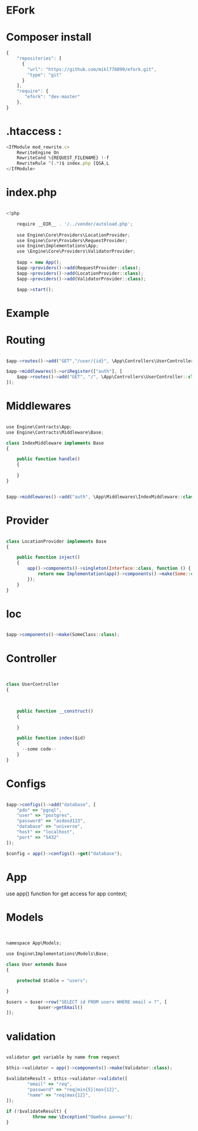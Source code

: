 
# EFork

# Composer install

```javascript
{
    "repositories": [
	  {
	    "url": "https://github.com/mikl778890/efork.git",
	    "type": "git"
	  }
	],
	"require": {
	   "efork": "dev-master"
	},
}

```

# .htaccess : 
```javascript                               
<IfModule mod_rewrite.c>
    RewriteEngine On
    RewriteCond %{REQUEST_FILENAME} !-f
    RewriteRule ^(.*)$ index.php [QSA,L
</IfModule>
```
# index.php   
                                   
```javascript 

<?php

    require __DIR__ . '/../vendor/autoload.php';
    
    use Engine\Core\Providers\LocationProvider;
    use Engine\Core\Providers\RequestProvider;
    use Engine\Implementations\App;
    use \Engine\Core\Providers\ValidatorProvider;
    
    $app = new App();
    $app->providers()->add(RequestProvider::class);
    $app->providers()->add(LocationProvider::class);
    $app->providers()->add(ValidatorProvider::class);

    $app->start();

```

# Example

# Routing

```javascript 

$app->routes()->add("GET","/user/{id}", \App\Controllers\UserController::class, "index");

$app->middlewares()->uriRegister(["auth"], [
    $app->routes()->add("GET", "/", \App\Controllers\UserController::class, "index")
]);

```
# Middlewares

```javascript 

use Engine\Contracts\App;
use Engine\Contracts\Middleware\Base;

class IndexMiddleware implements Base
{

    public function handle()
    {
     
    }
}


$app->middlewares()->add("auth", \App\Middlewares\IndexMiddleware::class);

```


# Provider

```javascript 

class LocationProvider implements Base
{

    public function inject()
    {
        app()->components()->singleton(Interface::class, function () {
            return new Implementation(app()->components()->make(Some::class));
        });
    }
}

```
# Ioc

```javascript 

$app->components()->make(SomeClass::class);

```

# Controller


```javascript 


class UserController
{

   

    public function __construct()
    {
        
    }

    public function index($id)
    {
      --some code--
    }
}

```

# Configs

```javascript

$app->configs()->add("database", [
    "pdo" => "pgsql",
    "user" => "postgres",
    "password" => "asdasd123",
    "database" => "universe",
    "host" => "localhost",
    "port" => "5432"
]);

$config = app()->configs()->get("database");


```

# App

use app() function for get access for app context;  

# Models

```javascript


namespace App\Models;

use Engine\Implementations\Models\Base;

class User extends Base
{

    protected $table = "users";

}

$users = $user->row("SELECT id FROM users WHERE email = ?", [
            $user->getEmail()
]);

```

# validation

```javascript

validator get variable by name from request

$this->validator = app()->components()->make(Validator::class);

$validateResult = $this->validator->validate([
        "email" => "req",
        "password" => "req|min{5}|max{12}",
        "name" => "req|max{12}",
]);
   
if (!$validateResult) {
          throw new \Exception("Ошибка данных");
}

```

   

